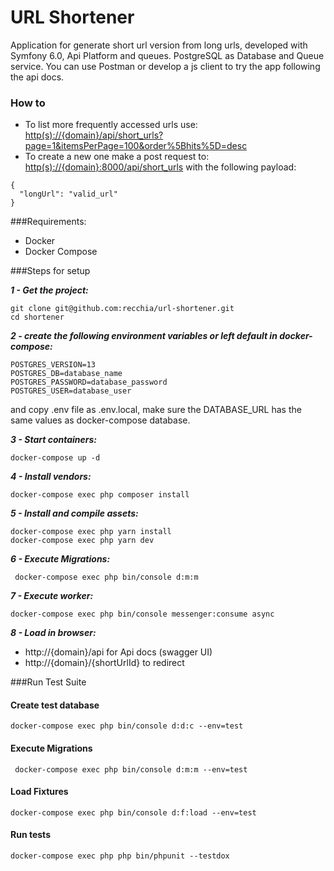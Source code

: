 # URL Shortener
Application for generate short url version from long urls, developed with Symfony 6.0, Api Platform and queues. 
PostgreSQL as Database and Queue service. You can use Postman or develop a js client to try the app following the api docs.

### How to
* To list more frequently accessed urls use: [http(s)://{domain}/api/short_urls?page=1&itemsPerPage=100&order%5Bhits%5D=desc](http(s)://{domain}/api/short_urls?page=1&itemsPerPage=100&order%5Bhits%5D=desc)
* To create a new one make a post request to: [http(s)://{domain}:8000/api/short_urls](http(s)://{domain}:8000/api/short_urls) with the following payload:
```{json}
{
  "longUrl": "valid_url"
}
```
###Requirements:

* Docker
* Docker Compose

###Steps for setup

***1 - Get the project:***
```{bash}
git clone git@github.com:recchia/url-shortener.git
cd shortener
```

***2 - create the following environment variables or left default in docker-compose:***

```{bash}
POSTGRES_VERSION=13
POSTGRES_DB=database_name
POSTGRES_PASSWORD=database_password
POSTGRES_USER=database_user
```

and copy .env file as .env.local, make sure the DATABASE_URL has the same values as docker-compose database.

***3 - Start containers:***
```{bash}
docker-compose up -d
```

***4 - Install vendors:***
```{bash}
docker-compose exec php composer install
```

***5 - Install and compile assets:***
```{bash}
docker-compose exec php yarn install
docker-compose exec php yarn dev
```

***6 - Execute Migrations:***
```{bash}
 docker-compose exec php bin/console d:m:m
```

***7 - Execute worker:***
```{bash}
docker-compose exec php bin/console messenger:consume async
```

***8 - Load in browser:***

* http://{domain}/api for Api docs (swagger UI)
* http://{domain}/{shortUrlId} to redirect

###Run Test Suite

#### Create test database
```{bash}
docker-compose exec php bin/console d:d:c --env=test
```
#### Execute Migrations
```{bash}
 docker-compose exec php bin/console d:m:m --env=test
```
#### Load Fixtures
```{bash}
docker-compose exec php bin/console d:f:load --env=test
```
#### Run tests
```{bash}
docker-compose exec php php bin/phpunit --testdox
```
